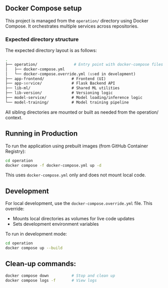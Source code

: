 ## Docker Compose setup

This project is managed from the `operation/` directory using Docker Compose. It orchestrates multiple services across repositories.

### Expected directory structure

The expected directory layout is as follows:

```zsh
.
├── operation/                # Entry point with docker-compose files
│   ├── docker-compose.yml
│   └── docker-compose.override.yml (used in development)
├── app-frontend/            # Frontend (UI)
├── app-service/             # Flask Backend API
├── lib-ml/                  # Shared ML utilities
├── lib-version/             # Versioning logic
├── model-service/           # Model loading/inference logic
└── model-training/          # Model training pipeline
```

All sibling directories are mounted or built as needed from the operation/ context.

## Running in Production

To run the application using prebuilt images (from GitHub Container Registry):

```zsh
cd operation
docker compose -f docker-compose.yml up -d
```

This uses `docker-compose.yml` only and does not mount local code.

## Development

For local development, use the `docker-compose.override.yml` file. This override:

- Mounts local directories as volumes for live code updates
- Sets development environment variables

To run in development mode:

```zsh
cd operation
docker compose up --build
```

## Clean-up commands:

```zsh
docker compose down          # Stop and clean up
docker compose logs -f       # View logs
```
